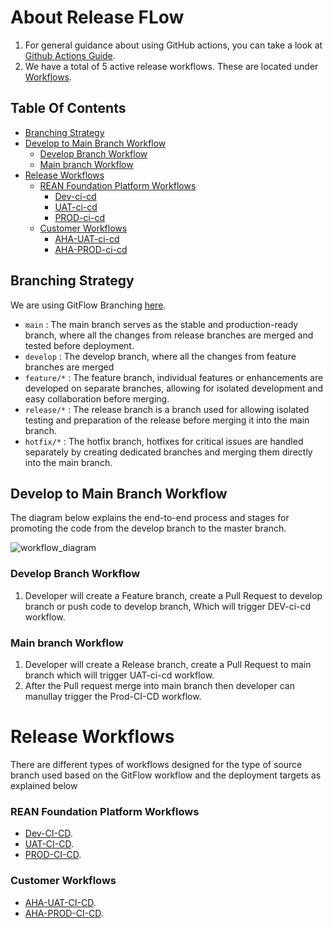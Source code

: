 # About Release FLow

1. For general guidance about using GitHub actions, you can take a look at [Github Actions Guide](https://docs.github.com/en/actions/guides). 
2. We have a total of 5 active release workflows. These are located under [Workflows](https://github.com/REAN-Foundation/reancare-service/tree/develop/.github/workflows).


## Table Of Contents
- [Branching Strategy](#Branching-Strategy)
- [Develop to Main Branch Workflow](#Develop-to-Main-branch-Workflow)
  - [Develop Branch Workflow](#Develop-Branch-Workflow)
  - [Main branch Workflow](#Main-branch-Workflow)
- [Release Workflows](#Release-Workflows)
  - [REAN Foundation Platform Workflows](#REAN-Foundation-Platform-Workflows)
    - [Dev-ci-cd](#Dev-ci-cd)
    - [UAT-ci-cd](#UAT-ci-cd)
    - [PROD-ci-cd](#PROD-ci-cd)
  - [Customer Workflows](#Customer-Workflows)
    - [AHA-UAT-ci-cd](#AHA-UAT-ci-cd)
    - [AHA-PROD-ci-cd](#AHA-PROD-ci-cd)



## Branching Strategy

We are using GitFlow Branching [here](https://www.atlassian.com/git/tutorials/comparing-workflows/gitflow-workflow).

* ```main``` : The main branch serves as the stable and production-ready branch, where all the changes from release branches are merged and tested before deployment.
* ```develop``` : The develop branch, where all the changes from feature branches are merged 
* ```feature/*``` : The feature branch, individual features or enhancements are developed on separate branches, allowing for isolated development and easy collaboration before merging.
* ```release/*``` : The release branch is a branch used for allowing isolated testing and preparation of the release before merging it into the main branch.
* ```hotfix/*``` : The hotfix branch, hotfixes for critical issues are handled separately by creating dedicated branches and merging them directly into the main branch.

## Develop to Main Branch Workflow

The diagram below explains the end-to-end process and stages for promoting the code from the develop branch to the master branch.

![workflow_diagram](https://github.com/REAN-Foundation/rean-health-guru-app/blob/feature/flow_documentation/res/images/release_docs_images/reanhealth-guru_workflow.png?raw=true)

### Develop Branch Workflow

1. Developer will create a Feature branch, create a Pull Request to develop branch or push code to develop branch, Which will trigger DEV-ci-cd workflow.

### Main branch Workflow

1. Developer will create a Release branch, create a Pull Request to main branch which will trigger UAT-ci-cd workflow.
2. After the Pull request merge into main branch then developer can manullay trigger the Prod-CI-CD workflow.
 
 
# Release Workflows 
 
There are different types of workflows designed for the type of source branch used based on the GitFlow workflow and the deployment targets as explained below

### REAN Foundation Platform Workflows

* [Dev-CI-CD](./release_docs/REAN_Platform_Deployment_Workflows.md#Dev-CI-CD).
* [UAT-CI-CD](./release_docs/REAN_Platform_Deployment_Workflows.md#UAT-CI-CD).
* [PROD-CI-CD](./release_docs/REAN_Platform_Deployment_Workflows.md#PROD-CI-CD).

### Customer Workflows

* [AHA-UAT-CI-CD](./release_docs/AHA_Platform_Deployment_Workflows.md#AHA-UAT-CI-CD).
* [AHA-PROD-CI-CD](./release_docs/AHA_Platform_Deployment_Workflows.md#AHA-UAT-CI-CD#AHA-PROD-CI-CD).
